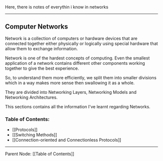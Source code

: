 

Here, there is notes of everythin i know in networks

---

## Computer Networks

Network is a collection of computers or hardware devices that are connected together either physically or logically using special hardware that allow them to exchange information.

Network is one of the hardest concepts of computing. Even the smallest application of a network contains different other components working together to give the best experience.

So, to understand them more efficiently, we split them into smaller divisions which in a way makes more sense then swallowing it as a whole.

They are divided into Networking Layers, Networking Models and Networking Architectures.

This sections contains all the information I've learnt regarding Networks.

### Table of Contents:
- [[Protocols]]
- [[Switching Methods]]
- [[Connection-oriented and Connectionless Protocols]]
---



Parent Node: [[Table of Contents]]

